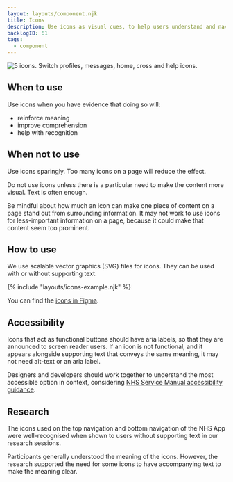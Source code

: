 ```yaml
---
layout: layouts/component.njk
title: Icons
description: Use icons as visual cues, to help users understand and navigate content.
backlogID: 61
tags:
  - component
---
```


![5 icons. Switch profiles, messages, home, cross and help icons.](/assets/images/icons.png)

## When to use

Use icons when you have evidence that doing so will:

- reinforce meaning
- improve comprehension
- help with recognition

## When not to use

Use icons sparingly. Too many icons on a page will reduce the effect.

Do not use icons unless there is a particular need to make the content more visual. Text is often enough.

Be mindful about how much an icon can make one piece of content on a page stand out from surrounding information. It may not work to use icons for less-important information on a page, because it could make that content seem too prominent.

## How to use

We use scalable vector graphics (SVG) files for icons. They can be used with or without supporting text.

{% include "layouts/icons-example.njk" %}

You can find the [icons in Figma](https://www.figma.com/design/6f2CbcZ7cnpNrtKEcfQp8X/NHS-App-Design-System?node-id=5546-26410&t=QxURQEIfOYBfjOr8-1).

## Accessibility

Icons that act as functional buttons should have aria labels, so that they are announced to screen reader users. If an icon is not functional, and it appears alongside supporting text that conveys the same meaning, it may not need alt-text or an aria label. 

Designers and developers should work together to understand the most accessible option in context, considering [NHS Service Manual accessibility guidance](https://service-manual.nhs.uk/accessibility/design).

## Research

The icons used on the top navigation and bottom navigation of the NHS App were well-recognised when shown to users without supporting text in our research sessions. 

Participants generally understood the meaning of the icons. However, the research supported the need for some icons to have accompanying text to make the meaning clear.
